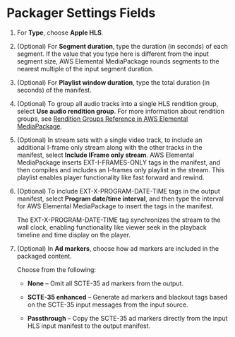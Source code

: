 # Packager Settings Fields<a name="endpoints-hls-packager"></a>

1. For **Type**, choose **Apple HLS**\.

1. \(Optional\) For **Segment duration**, type the duration \(in seconds\) of each segment\. If the value that you type here is different from the input segment size, AWS Elemental MediaPackage rounds segments to the nearest multiple of the input segment duration\.

1. \(Optional\) For **Playlist window duration**, type the total duration \(in seconds\) of the manifest\.

1. \(Optional\) To group all audio tracks into a single HLS rendition group, select **Use audio rendition group**\. For more information about rendition groups, see [Rendition Groups Reference in AWS Elemental MediaPackage](rendition-groups.md)\.

1. \(Optional\) In stream sets with a single video track, to include an additional I\-frame only stream along with the other tracks in the manifest, select **Include IFrame only stream**\. AWS Elemental MediaPackage inserts EXT\-I\-FRAMES\-ONLY tags in the manifest, and then compiles and includes an I\-frames only playlist in the stream\. This playlist enables player functionality like fast forward and rewind\.

1. \(Optional\) To include EXT\-X\-PROGRAM\-DATE\-TIME tags in the output manifest, select **Program date/time interval**, and then type the interval for AWS Elemental MediaPackage to insert the tags in the manifest\.

   The EXT\-X\-PROGRAM\-DATE\-TIME tag synchronizes the stream to the wall clock, enabling functionality like viewer seek in the playback timeline and time display on the player\.

1. \(Optional\) In **Ad markers**, choose how ad markers are included in the packaged content\. 

   Choose from the following:

   + **None** – Omit all SCTE\-35 ad markers from the output\.

   + **SCTE\-35 enhanced** – Generate ad markers and blackout tags based on the SCTE\-35 input messages from the input source\.

   + **Passthrough** – Copy the SCTE\-35 ad markers directly from the input HLS input manifest to the output manifest\.